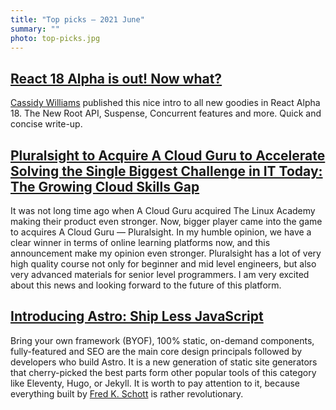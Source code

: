 ```yaml
---
title: "Top picks — 2021 June"
summary: ""
photo: top-picks.jpg
---
```


## [React 18 Alpha is out! Now what?](https://www.netlify.com/blog/2021/06/08/react-18-alpha-is-out-now-what/)

[Cassidy Williams](https://twitter.com/cassidoo) published this nice intro to all new goodies in React Alpha 18. The New Root API, Suspense, Concurrent features and more. Quick and concise write-up.

## [Pluralsight to Acquire A Cloud Guru to Accelerate Solving the Single Biggest Challenge in IT Today: The Growing Cloud Skills Gap](https://acloudguru.com/blog/news/pluralsight-to-acquire-a-cloud-guru)

It was not long time ago when A Cloud Guru acquired The Linux Academy making their product even stronger. Now, bigger player came into the game to acquires A Cloud Guru — Pluralsight. In my humble opinion, we have a clear winner in terms of online learning platforms now, and this announcement make my opinion even stronger. Pluralsight has a lot of very high quality course not only for beginner and mid level engineers, but also very advanced materials for senior level programmers. I am very excited about this news and looking forward to the future of this platform.

## [Introducing Astro: Ship Less JavaScript](https://astro.build/blog/introducing-astro)

Bring your own framework (BYOF), 100% static, on-demand components, fully-featured and SEO are the main core design principals followed by developers who build Astro. It is a new generation of static site generators that cherry-picked the best parts form other popular tools of this category like Eleventy, Hugo, or Jekyll. It is worth to pay attention to it, because everything built by [Fred K. Schott](https://twitter.com/FredKSchott) is rather revolutionary.
